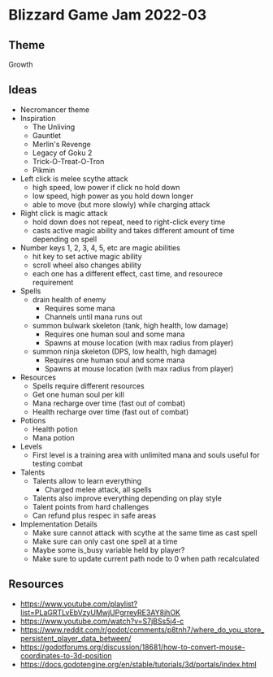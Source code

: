 # Blizzard Game Jam 2022-03

## Theme
Growth

## Ideas
- Necromancer theme
- Inspiration
   - The Unliving
   - Gauntlet
   - Merlin's Revenge
   - Legacy of Goku 2
   - Trick-O-Treat-O-Tron
   - Pikmin
- Left click is melee scythe attack
   - high speed, low power if click no hold down
   - low speed, high power as you hold down longer
   - able to move (but more slowly) while charging attack
- Right click is magic attack
   - hold down does not repeat, need to right-click every time
   - casts active magic ability and takes different amount of time depending on spell
- Number keys 1, 2, 3, 4, 5, etc are magic abilities
   - hit key to set active magic ability
   - scroll wheel also changes ability
   - each one has a different effect, cast time, and resourece requirement
- Spells
   - drain health of enemy
      - Requires some mana
      - Channels until mana runs out
   - summon bulwark skeleton (tank, high health, low damage)
      - Requires one human soul and some mana
      - Spawns at mouse location (with max radius from player)
   - summon ninja skeleton (DPS, low health, high damage)
      - Requires one human soul and some mana
      - Spawns at mouse location (with max radius from player)
- Resources
   - Spells require different resources
   - Get one human soul per kill
   - Mana recharge over time (fast out of combat)
   - Health recharge over time (fast out of combat)
- Potions
   - Health potion
   - Mana potion
- Levels
   - First level is a training area with unlimited mana and souls useful for testing combat
- Talents
   - Talents allow to learn everything
      - Charged melee attack, all spells
   - Talents also improve everything depending on play style
   - Talent points from hard challenges
   - Can refund plus respec in safe areas
- Implementation Details
   - Make sure cannot attack with scythe at the same time as cast spell
   - Make sure can only cast one spell at a time
   - Maybe some is_busy variable held by player?
   - Make sure to update current path node to 0 when path recalculated

## Resources
- https://www.youtube.com/playlist?list=PLaGRTLvEbVzyUMwjUPgrreyRE3AY8jhOK
- https://www.youtube.com/watch?v=S7jBSs5j4-c
- https://www.reddit.com/r/godot/comments/p8tnh7/where_do_you_store_persistent_player_data_between/
- https://godotforums.org/discussion/18681/how-to-convert-mouse-coordinates-to-3d-position
- https://docs.godotengine.org/en/stable/tutorials/3d/portals/index.html
